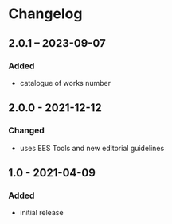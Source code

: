 # Changelog

## 2.0.1 – 2023-09-07

### Added

- catalogue of works number


## 2.0.0 - 2021-12-12

### Changed

- uses EES Tools and new editorial guidelines


## 1.0 - 2021-04-09

### Added

- initial release

